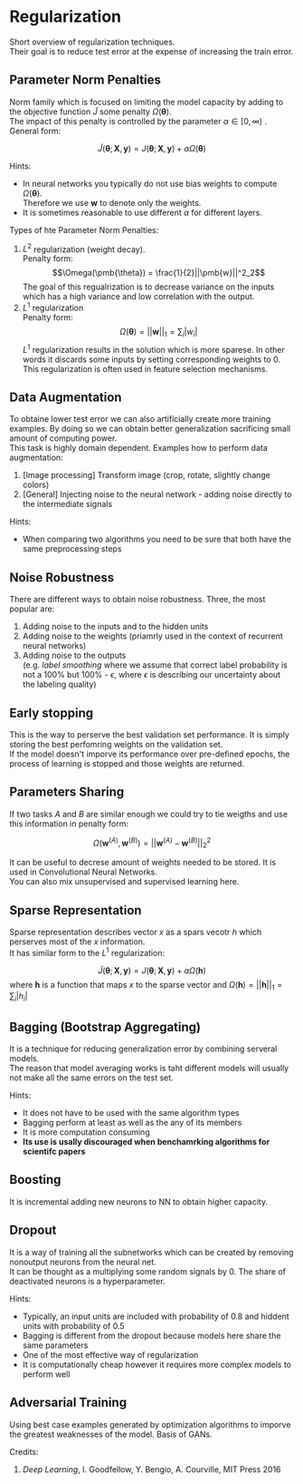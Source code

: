 # Regularization

Short overview of regularization techniques.  
Their goal is to reduce test error at the expense of increasing the train error.

## Parameter Norm Penalties

Norm family which is focused on limiting the model capacity by adding to the objective function $\tilde{J}$ some penalty $\Omega(\pmb{\theta})$.   
The impact of this penalty is controlled by the parameter $\alpha\in[0,\infty )$ .  
General form:

$$
\tilde{J}(\pmb{\theta}; \pmb{X},\pmb{y}) = J(\pmb{\theta}; \pmb{X},\pmb{y}) + \alpha\Omega(\pmb{\theta})
$$

Hints:
* In neural networks you typically do not use bias weights to compute  $\Omega(\pmb{\theta})$.  
  Therefore we use $\pmb{w}$ to denote only the weights.
* It is sometimes reasonable to use different  $\alpha$ for different layers.

Types of hte Parameter Norm Penalties:

1. $L^2$ regularization (weight decay).  
   Penalty form:
   $$\Omega(\pmb{\theta}) = \frac{1}{2}||\pmb{w}||^2_2$$
   The goal of this regualrization is to decrease variance on the inputs which has a high variance and low correlation with the output.
1. $L^1$ regularization  
   Penalty form:
   $$\Omega(\pmb{\theta}) = ||\pmb{w}||_1 = \sum_i |w_i|$$
   $L^1$ regularization results in the solution which is more sparese. In other words it discards some inputs by setting corresponding weights to 0.  
   This regularization is often used in feature selection mechanisms.


## Data Augmentation

To obtaine lower test error we can also artificially create more training examples. By doing so we can obtain better generalization sacrificing small amount of computing power.  
This task is highly domain dependent. Examples how to perform data augmentation:
1. [Image processing] Transform image (crop, rotate, slightly change colors)
2. [General] Injecting noise to the neural network - adding noise directly to the intermediate signals

Hints:
* When comparing two algorithms you need to be sure that both have the same preprocessing steps

## Noise Robustness
There are different ways to obtain noise robustness. Three, the most popular are:
1. Adding noise to the inputs and to the hidden units
2. Adding noise to the weights (priamrly used in the context of recurrent neural networks)
2. Adding noise to the outputs   
   (e.g. _label smoothing_ where we assume that correct label probability is not a 100% but 100% - $\epsilon$, where  $\epsilon$ is describing our uncertainty about the labeling quality)


## Early stopping

This is the way to perserve the best validation set performance. It is simply storing the best perfomring weights on the validation set.  
If the model doesn't imporve its performance over pre-defined epochs, the process of learning is stopped and those weights are returned.


## Parameters Sharing

If two tasks _A_ and _B_ are similar enough we could try to tie weigths and use this information in penalty form:

$$\Omega(\pmb{w}^{(A)}, \pmb{w}^{(B)}) = ||\pmb{w}^{(A)} - \pmb{w}^{(B)}||^2_2$$

It can be useful to decrese amount of weights needed to be stored. It is used in Convolutional Neural Networks.  
You can also mix unsupervised and supervised learning here.


## Sparse Representation

Sparse representation describes vector _x_ as a spars vecotr _h_ which perserves most of the _x_ information.  
It has similar form to the $L^1$ regularization:

$$
\tilde{J}(\pmb{\theta}; \pmb{X},\pmb{y}) = J(\pmb{\theta}; \pmb{X},\pmb{y}) + \alpha\Omega(\pmb{h})
$$
where $\pmb h$ is a function that maps $x$ to the sparse vector and 
$\Omega(\pmb{h})  = ||\pmb{h}||_1 = \sum_i |h_i|$


## Bagging (Bootstrap Aggregating)


It is a technique for reducing generalization error by combining serveral models.  
The reason that model averaging works is taht different models will usually not make all the same errors on the test set.

Hints:
* It does not have to be used with the same algorithm types
* Bagging perform at least as well as the any of its members
* It is more computation consuming
* __Its use is usally discouraged when benchamrking algorithms for scientifc papers__


## Boosting

It is incremental adding new neurons to NN to obtain higher capacity.


## Dropout

It is a way of training all the subnetworks which can be created by removing nonoutput neurons from the neural net.  
It can be thought as a multiplying some random signals by 0. The share of deactivated neurons is a hyperparameter.  


Hints:
* Typically, an input units are included with probability of 0.8 and hiddent units with probability of 0.5
* Bagging is different from the dropout because models here share the same parameters
* One of the most effective way of regularization
* It is computationally cheap however it requires more complex models to perform well


## Adversarial Training

Using best case examples generated by optimization algorithms to imporve the greatest weaknesses of the model. Basis of GANs.

Credits:
1. _Deep Learning_, I. Goodfellow, Y. Bengio, A. Courville, MIT Press 2016